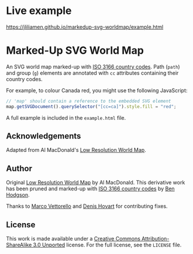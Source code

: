 # Live example 

https://jliliamen.github.io/markedup-svg-worldmap/example.html

# Marked-Up SVG World Map

An SVG world map marked-up with [ISO 3166 country codes](http://www.iso.org/iso/home/standards/country_codes.htm).
Path (`path`) and group (`g`) elements are annotated with `cc` attributes
containing their country codes.

For example, to colour Canada red, you might use the following JavaScript:

```javascript
// 'map' should contain a reference to the embedded SVG element
map.getSVGDocument().querySelector("[cc=ca]").style.fill = "red";
```

A full example is included in the `example.html` file.

## Acknowledgements

Adapted from Al MacDonald's [Low Resolution World Map](http://en.wikipedia.org/wiki/File:World_map_-_low_resolution.svg).

## Author

Original [Low Resolution World Map](http://en.wikipedia.org/wiki/File:World_map_-_low_resolution.svg)
by Al MacDonald. This derivative work has been pruned and marked-up with
[ISO 3166 country codes](http://www.iso.org/iso/home/standards/country_codes.htm)
by [Ben Hodgson](http://benhodgson.com/).

Thanks to [Marco Vettorello](https://github.com/markov00) and [Denis Hovart](https://github.com/dhovart) for contributing fixes.

## License

This work is made available under a [Creative Commons Attribution-ShareAlike 3.0 Unported](http://creativecommons.org/licenses/by-sa/3.0/)
license. For the full license, see the `LICENSE` file.
